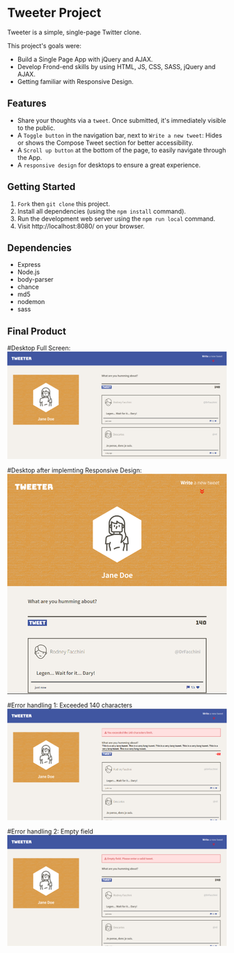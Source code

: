 # Tweeter Project

Tweeter is a simple, single-page Twitter clone.

This project's goals were:
  - Build a Single Page App with jQuery and AJAX.
  - Develop Frond-end skills by using HTML, JS, CSS, SASS, jQuery and AJAX.
  - Getting familiar with Responsive Design.


## Features

- Share your thoughts via a `tweet`. Once submitted, it's immediately visible to the public.
- A `Toggle button` in the navigation bar, next to `Write a new tweet`: Hides or shows the Compose Tweet section for better accessibility.
- A `Scroll up button` at the bottom of the page, to easily navigate through the App.
- A `responsive design` for desktops to ensure a great experience.


## Getting Started

1. `Fork` then `git clone` this project.
2. Install all dependencies (using the `npm install` command).
3. Run the development web server using the `npm run local` command.
4. Visit http://localhost:8080/ on your browser.


## Dependencies

- Express
- Node.js
- body-parser
- chance
- md5
- nodemon
- sass


## Final Product

#Desktop Full Screen:
!["Desktop Full Screen"](https://github.com/Purpleknife/tweeter/blob/master/docs/desktop-full-screen-view.png?raw=true)

#Desktop after implemting Responsive Design:
!["Desktop after implemting Responsive Design"](https://github.com/Purpleknife/tweeter/blob/master/docs/desktop-responsive-design.png?raw=true)

#Error handling 1: Exceeded 140 characters
!["Error handling 1"](https://github.com/Purpleknife/tweeter/blob/master/docs/error-input1.png?raw=true)

#Error handling 2: Empty field
!["Error handling 2"](https://github.com/Purpleknife/tweeter/blob/master/docs/error-input2.png?raw=true)